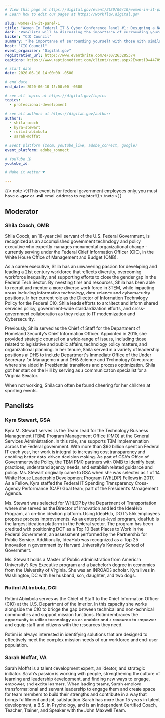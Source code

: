 ```yaml
---
# View this page at https://digital.gov/event/2020/06/10/women-in-it-panel-1
# Learn how to edit our pages at https://workflow.digital.gov

slug: women-in-it-panel-1
title: "Women In Federal IT & Cyber Conference Panel #1: Designing a Network"
deck: "Panelists will be discussing the importance of surrounding yourself with those with similar skills, and a strategic professional network."
kicker: "CIO Council"
summary: "The importance of surrounding yourself with those with similar technical skills, finding your niche, and designing a professional network. The concept of a professional network might be intimidating, why not start with those with similar interests and skills to create a core network. A core network prioritizes those with similar technical skills to build a strong foundation. You can expect to come away with a) the why of designing a core network, b) ways to identify people with similar skills, and c) steps you can take to design a strategic professional network."
host: "CIO Council"
event_organizer: "Digital.gov"
registration_url: https://www.eventbrite.com/e/107263285374
captions: https://www.captionedtext.com/client/event.aspx?EventID=4470926&CustomerID=321

# start date
date: 2020-06-10 14:00:00 -0500

# end date
end_date: 2020-06-10 15:00:00 -0500

# see all topics at https://digital.gov/topics
topics: 
  - professional-development

# see all authors at https://digital.gov/authors
authors: 
  - shila-cooch
  - kyra-stewart
  - rotimi-abimbola
  - sarah-moffat

# Event platform (zoom, youtube_live, adobe_connect, google)
event_platform: adobe_connect

# YouTube ID
youtube_id: 

# Make it better ♥

---
```


{{< note >}}This event is for federal government employees only; you must have a **.gov** or **.mil** email address to register!{{< /note >}}

## Moderator

### Shila Cooch, OMB

Shila Cooch, an 18-year civil servant of the U.S. Federal Government, is recognized as an accomplished government technology and policy executive who expertly manages monumental organizational change - currently serving under the Federal Chief Information Officer (CIO), in the White House Office of Management and Budget (OMB).

As a career executive, Shila has an unwavering passion for developing and leading a 21st century workforce that reflects diversity, overcoming workforce inequality, and supporting efforts to close the gender gap in the Federal Tech Sector. By investing time and resources, Shila has been able to recruit and mentor a more diverse work force in STEM, while impacting areas including information technology, data science and cybersecurity positions. In her current role as the Director of Information Technology Policy for the Federal CIO, Shila leads efforts to architect and inform shared services policy, government-wide standardization efforts, and cross-government collaboration as they relate to IT modernization and Cybersecurity.

Previously, Shila served as the Chief of Staff for the Department of Homeland Security’s Chief Information Officer. Appointed in 2015, she provided strategic counsel on a wide-range of issues, including those related to legislative and public affairs, technology policy matters, and organizational planning. In her tenure, Shila served in a variety of leadership positions at DHS to include Department's Immediate Office of the Under Secretary for Management and DHS Science and Technology Directorate where she aided in Presidential transitions and process optimization. Shila got her start on the Hill by serving as a communication specialist for a Virginia Senator.

When not working, Shila can often be found cheering for her children at sporting events.

## Panelists

### Kyra Stewart, GSA

Kyra M. Stewart serves as the Team Lead for the Technology Business Management (TBM) Program Management Office (PMO) at the General Services Administration. In this role, she supports TBM Implementation across the Federal government. With more than $90 billion spent on Federal IT each year, her work is integral to increasing cost transparency and enabling better data-driven decision making. As part of GSA’s Office of Governmentwide Policy, the TBM PMO partners with OMB to identify best practices, understand agency needs, and establish related guidance and policy. Ms. Stewart originally came to GSA when she was selected as 1 of 14 White House Leadership Development Program (WHLDP) Fellows in 2017. As a Fellow, Kyra staffed the Federal IT Spending Transparency Cross-Agency Performance (CAP) Goal team, part of the President’s Management Agenda.

Ms. Stewart was selected for WHLDP by the Department of Transportation where she served as the Director of Innovation and led the IdeaHub Program, an on-line ideation platform. Using IdeaHub, DOT’s 55k employees propose process improvements. As an enterprise-level program, IdeaHub is the largest ideation platform in the Federal sector. The program has been credited with positioning DOT as a Top 10 Best Places to Work in the Federal Government, an assessment performed by the Partnership for Public Service. Additionally, IdeaHub was recognized as a Top 25 innovation in government by Harvard University’s Kennedy School of Government.

Ms. Stewart holds a Master of Public Administration from American University’s Key Executive program and a bachelor’s degree in economics from the University of Virginia. She was an INROADS scholar. Kyra lives in Washington, DC with her husband, son, daughter, and two dogs.

### Rotimi Abimbola, DOI

Rotimi Abimbola serves as the Chief of Staff to the Chief Information Officer (CIO) at the U.S. Department of the Interior. In this capacity she works alongside the CIO to bridge the gap between technical and non-technical communities and support mission functions. Rotimi embraces the opportunity to utilize technology as an enabler and a resource to empower and equip staff and citizens with the resources they need.

Rotimi is always interested in identifying solutions that are designed to effectively meet the complex mission needs of our workforce and end-user population.

### Sarah Moffat, VA

Sarah Moffat is a talent development expert, an ideator, and strategic initiator. Sarah’s passion is working with people, strengthening the culture of learning and leadership development, and finding new ways to engage, empower, and excite learners. When leading teams, Sarah employs transformational and servant leadership to engage them and create space for team members to build their strengths and contribute in a way that brings fulfillment and job satisfaction. Sarah has more than 15 years in talent development, a B.S. in Psychology, and is an Independent Certified Coach, Teacher, Trainer, and Speaker with the John Maxwell Team.
